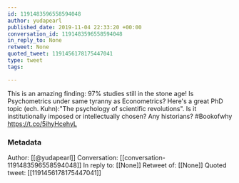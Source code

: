 ```yaml
---
id: 1191483596558594048
author: yudapearl
published_date: 2019-11-04 22:33:20 +00:00
conversation_id: 1191483596558594048
in_reply_to: None
retweet: None
quoted_tweet: 1191456178175447041
type: tweet
tags:

---
```


This is an amazing finding: 97% studies still in the stone age! Is Psychometrics under same tyranny as Econometrics? Here's a great PhD topic (ech. Kuhn):"The psychology of scientific revolutions". Is it institutionally imposed or intellectually chosen? Any historians? #Bookofwhy https://t.co/5ihyHcehyL

### Metadata

Author: [[@yudapearl]]
Conversation: [[conversation-1191483596558594048]]
In reply to: [[None]]
Retweet of: [[None]]
Quoted tweet: [[1191456178175447041]]
